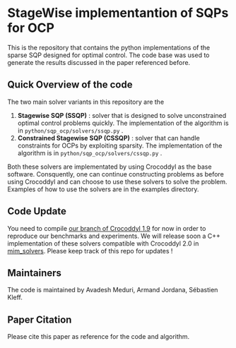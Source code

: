 # StageWise implementantion of SQPs for OCP

This is the repository that contains the python implementations of the sparse SQP designed for optimal control. The code base was used to generate the results discussed in the paper referenced before. 

## Quick Overview of the code

The two main solver variants in this repository are the
1. **Stagewise SQP (SSQP)** : solver that is designed to solve unconstrained optimal control problems quickly. The implementation of the algorithm is in `python/sqp_ocp/solvers/ssqp.py` .
2. **Constrained Stagewise SQP (CSSQP)** : solver that can handle constraints for OCPs by exploiting sparsity.  The implementation of the algorithm is in `python/sqp_ocp/solvers/cssqp.py` .

Both these solvers are implementated by using Crocoddyl as the base software. Consquently, one can continue constructing problems as before using Crocoddyl and can choose to use these solvers to solve the problem. Examples of how to use the solvers are in the examples directory.

## Code Update  
You need to compile [our branch of Crocoddyl 1.9](https://github.com/machines-in-motion/crocoddyl/tree/gnms) for now in order to reproduce our benchmarks and experiments. We will release soon a C++ implementation of these solvers compatible with Crocoddyl 2.0 in [mim_solvers](https://github.com/machines-in-motion/mim_solvers/tree/main). Please keep track of this repo for updates ! 

## Maintainers 

The code is maintained by Avadesh Meduri, Armand Jordana, Sébastien Kleff. 

## Paper Citation

Please cite this paper as reference for the code and algorithm. 
